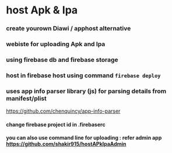 # host Apk & Ipa
### create yourown Diawi / apphost alternative
### webiste for uploading Apk and  Ipa
### using firebase db and firebase storage
### host in firebase host using command  `firebase deploy`
### uses app info parser library (js) for parsing details from manifest/plist
https://github.com/chenquincy/app-info-parser
#### change firebase project id in .firebaserc 
#### you can also use command line for uploading : refer admin app https://github.com/shakir915/hostAPkIpaAdmin


